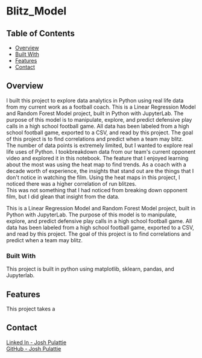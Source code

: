 # Blitz_Model

## Table of Contents

- [Overview](#overview)
- [Built With](#built-with)
- [Features](#features)
- [Contact](#contact)

## Overview

I built this project to explore data analytics in Python using real life data from my current work as a football coach.  This 
is a Linear Regression Model and Random Forest Model project, built in Python with JupyterLab.  The purpose of this model
is to manipulate, explore, and predict defensive play calls in a high school football game.  All data has been labeled from a
high school football game, exported to a CSV, and read by this project.  The goal of this project is to find correlations and
predict when a team may blitz. </br>
The number of data points is extremely limited, but I wanted to explore real life uses of Python. I tookbreakdown data from our 
team's current opponent video and explored it in this notebook. The feature that I enjoyed learning about the most was using the 
heat map to find trends.  As a coach with a decade worth of experience, the insights that stand out are the things that I don't
notice in watching the film.  Using the heat maps in this project, I noticed there was a higher correlation of run blitzes.  
This was not something that I had noticed from breaking down opponent film, but I did glean that insight from the data. </br>

This is a Linear Regression Model and Random Forest Model project, built in Python with JupyterLab.  The purpose of this model
is to manipulate, explore, and predict defensive play calls in a high school football game.  All data has been labeled from a
high school football game, exported to a CSV, and read by this project.  The goal of this project is to find correlations and
predict when a team may blitz.  

### Built With

This project is built in python using matplotlib, sklearn, pandas, and Jupyterlab.

## Features

This project takes a 

## Contact

[Linked In - Josh Pulattie](https://https://www.linkedin.com/in/joshpulattie817) <br>
[GitHub - Josh Pulattie](https://github.com/jpulattie)

